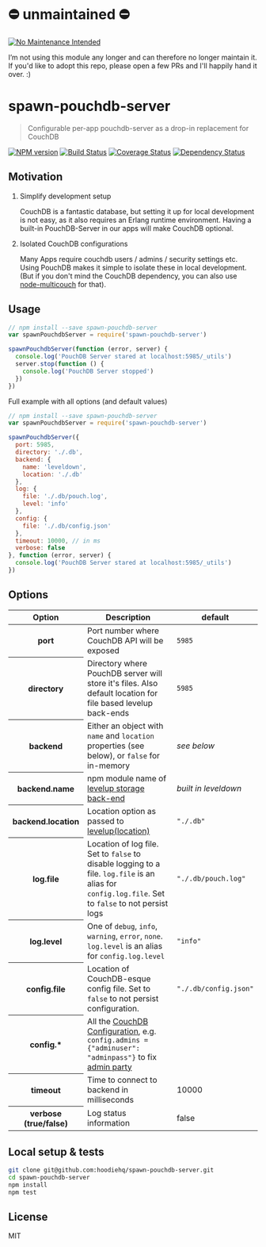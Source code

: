 # ⛔️ unmaintained ⛔️

[![No Maintenance Intended](http://unmaintained.tech/badge.svg)](http://unmaintained.tech/)

I’m not using this module any longer and can therefore no longer maintain it.
If you'd like to adopt this repo, please open a few PRs and I'll happily hand it over. :)

# spawn-pouchdb-server

> Configurable per-app pouchdb-server as a drop-in replacement for CouchDB

[![NPM version](https://badge.fury.io/js/spawn-pouchdb-server.svg)](https://www.npmjs.com/package/spawn-pouchdb-server)
[![Build Status](https://travis-ci.org/hoodiehq/spawn-pouchdb-server.svg?branch=master)](https://travis-ci.org/hoodiehq/spawn-pouchdb-server)
[![Coverage Status](https://coveralls.io/repos/hoodiehq/spawn-pouchdb-server/badge.svg?branch=master)](https://coveralls.io/r/hoodiehq/spawn-pouchdb-server?branch=master)
[![Dependency Status](https://david-dm.org/hoodiehq/spawn-pouchdb-server.svg)](https://david-dm.org/hoodiehq/spawn-pouchdb-server)

## Motivation

1. Simplify development setup

   CouchDB is a fantastic database, but setting it up for local development is not easy, as it also
   requires an Erlang runtime environment. Having a built-in PouchDB-Server in our apps will make
   CouchDB optional.

2. Isolated CouchDB configurations

   Many Apps require couchdb users / admins / security settings etc. Using PouchDB makes it simple
   to isolate these in local development. (But if you don't mind the CouchDB dependency,
   you can also use [node-multicouch](https://github.com/hoodiehq/node-multicouch) for that).

## Usage

```js
// npm install --save spawn-pouchdb-server
var spawnPouchdbServer = require('spawn-pouchdb-server')

spawnPouchdbServer(function (error, server) {
  console.log('PouchDB Server stared at localhost:5985/_utils')
  server.stop(function () {
    console.log('PouchDB Server stopped')
  })
})
```

Full example with all options (and default values)

```js
// npm install --save spawn-pouchdb-server
var spawnPouchdbServer = require('spawn-pouchdb-server')

spawnPouchdbServer({
  port: 5985,
  directory: './.db',
  backend: {
    name: 'leveldown',
    location: './.db'
  },
  log: {
    file: './.db/pouch.log',
    level: 'info'
  },
  config: {
    file: './.db/config.json'
  },
  timeout: 10000, // in ms
  verbose: false
}, function (error, server) {
  console.log('PouchDB Server stared at localhost:5985/_utils')
})
```

## Options

<table>
  <thead>
    <tr>
      <th>Option</th>
      <th>Description</th>
      <th>default</th>
    </tr>
  </thead>
  <tbody>
    <tr>
      <th>port</th>
      <td>Port number where CouchDB API will be exposed</td>
      <td><code>5985</code></td>
    </tr>
    <tr>
      <th>directory</th>
      <td>Directory where PouchDB server will store it's files. Also default location for file based levelup back-ends</td>
      <td><code>5985</code></td>
    </tr>
    <tr>
      <th>backend</th>
      <td>Either an object with <code>name</code> and <code>location</code> properties (see below), or <code>false</code> for in-memory</td>
      <td><em>see below</em></td>
    </tr>
    <tr>
      <th>backend.name</th>
      <td>npm module name of <a href="https://github.com/Level/levelup/wiki/Modules#storage-back-ends">levelup storage back-end</a></td>
      <td><em>built in leveldown</em></td>
    </tr>
    <tr>
      <th>backend.location</th>
      <td>Location option as passed to <a href="https://github.com/Level/levelup#leveluplocation-options-callback">levelup(location)</a></td>
      <td><code>"./.db"</code></td>
    </tr>
    <tr>
      <th>log.file</th>
      <td>Location of log file. Set to <code>false</code> to disable logging to a file. <code>log.file</code> is an alias for <code>config.log.file</code>. Set to <code>false</code> to not persist logs</td>
      <td><code>"./.db/pouch.log"</code></td>
    </tr>
    <tr>
      <th>log.level</th>
      <td>One of <code>debug</code>, <code>info</code>, <code>warning</code>, <code>error</code>, <code>none</code>. <code>log.level</code> is an alias for <code>config.log.level</code></td>
      <td><code>"info"</code></td>
    </tr>
    <tr>
      <th>config.file</th>
      <td>Location of CouchDB-esque config file. Set to <code>false</code> to not persist configuration.</td>
      <td><code>"./.db/config.json"</code></td>
    </tr>
    <tr>
      <th>config.*</th>
      <td>All the <a href="http://docs.couchdb.org/en/latest/config/index.html">CouchDB Configuration</a>, e.g. <code>config.admins = {"adminuser": "adminpass"}</code> to fix <a href="http://guide.couchdb.org/draft/security.html#party">admin party</a></td>
      <td></td>
    </tr>
    <tr>
      <th>timeout</th>
      <td>Time to connect to backend in milliseconds</td>
      <td>10000</td>
    </tr>
    <tr>
      <th>verbose (true/false)</th>
      <td>Log status information</td>
      <td>false</td>
    </tr>
  </tbody>
</table>

## Local setup & tests

```bash
git clone git@github.com:hoodiehq/spawn-pouchdb-server.git
cd spawn-pouchdb-server
npm install
npm test
```

## License

MIT

